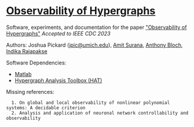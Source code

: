 # [Observability of Hypergraphs](https://arxiv.org/abs/2304.04883)

Software, experiments, and documentation for the paper ["Observability of Hypergraphs"](https://arxiv.org/abs/2304.04883) *Accepted to IEEE CDC 2023*

Authors: Joshua Pickard (jpic@umich.edu), [Amit Surana](https://sites.google.com/site/amitsur99/home?authuser=0), [Anthony Bloch](https://dept.math.lsa.umich.edu/~abloch/), [Indika Rajapakse](https://rajapakse.lab.medicine.umich.edu/home)

Software Dependencies:
- [Matlab](https://www.mathworks.com/products/matlab.html)
- [Hypergraph Analysis Toolbox (HAT)](https://hypergraph-analysis-toolbox.readthedocs.io/en/latest/)

Missing references:
```
  1. On global and local observability of nonlinear polynomial systems: A decidable criterion
  2. Analysis and application of neuronal network controllability and observability
```
